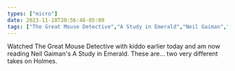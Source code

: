 ```yaml
---
types: ["micro"]
date: 2023-11-18T20:56:46-05:00
tags: ["The Great Mouse Detective","A Study in Emerald","Neil Gaiman","Sherlock Holmes"]
---
```

Watched The Great Mouse Detective with kiddo earlier today and am now reading Neil Gaiman's A Study in Emerald. These are... two very different takes on Holmes.
